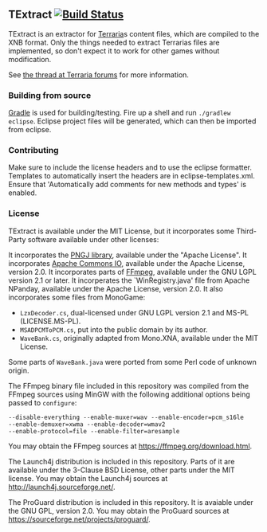 ## TExtract [![Build Status](https://travis-ci.org/Antag99/TExtract.svg)](https://travis-ci.org/Antag99/TExtract)
TExtract is an extractor for [Terraria](http://terraria.org)s content files, which
are compiled to the XNB format. Only the things needed to extract Terrarias files
are implemented, so don't expect it to work for other games without modification.

See [the thread at Terraria forums](http://forums.terraria.org/index.php?threads/textract-extract-terrarias-content-files.937/) for more information.

### Building from source ###
[Gradle](gradle.org) is used for building/testing.
Fire up a shell and run `./gradlew eclipse`.
Eclipse project files will be generated, which can then be imported from eclipse.

### Contributing ###
Make sure to include the license headers and to use the eclipse formatter.
Templates to automatically insert the headers are in eclipse-templates.xml.
Ensure that 'Automatically add comments for new methods and types' is enabled.

### License ###
TExtract is available under the MIT License, but it incorporates some
Third-Party software available under other licenses:

It incorporates the [PNGJ library](https://github.com/leonbloy/pngj), available under the "Apache License".
It incorporates [Apache Commons IO](https://commons.apache.org/proper/commons-io/), available under the Apache License, version 2.0.
It incorporates parts of [FFmpeg](ffmpeg.org), available under the GNU LGPL version 2.1 or later.
It incorperates the `WinRegistry.java' file from Apache NPanday, available under the Apache License, version 2.0.
It also incorporates some files from MonoGame:
 - `LzxDecoder.cs`, dual-licensed under GNU LGPL version 2.1 and MS-PL (LICENSE.MS-PL).
 - `MSADPCMToPCM.cs`, put into the public domain by its author.
 - `WaveBank.cs`, originally adapted from Mono.XNA, available under the MIT License.

Some parts of `WaveBank.java` were ported from some Perl code of unknown origin.

The FFmpeg binary file included in this repository was compiled from the FFmpeg sources using MinGW
with the following additional options being passed to `configure`:

```
--disable-everything --enable-muxer=wav --enable-encoder=pcm_s16le
--enable-demuxer=xwma --enable-decoder=wmav2
--enable-protocol=file --enable-filter=aresample
```
You may obtain the FFmpeg sources at https://ffmpeg.org/download.html.

The Launch4j distribution is included in this repository. Parts of
it are available under the 3-Clause BSD License, other parts under the MIT license.
You may obtain the Launch4j sources at http://launch4j.sourceforge.net/.

The ProGuard distribution is included in this repository. It is avaiable
under the GNU GPL, version 2.0. You may obtain the ProGuard sources at
https://sourceforge.net/projects/proguard/.

